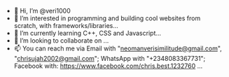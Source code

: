 - 👋 Hi, I’m @veri1000
- 👀 I’m interested in programming and building cool websites from scratch, with frameworks/libraries...
- 🌱 I’m currently learning C++, CSS and Javascript...
- 💞️ I’m looking to collaborate on ...
- 📫 You can reach me via Email with "neomanverisimilitude@gmail.com", "chrisujah2002@gmail.com"; WhatsApp with "+2348083367731"; Facebook with: https://www.facebook.com/chris.best.1232760 ...

